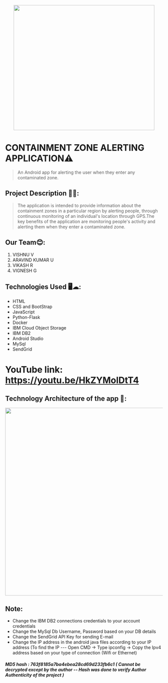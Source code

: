 <p align="center"><img src="https://img.freepik.com/premium-vector/warning-contaminated-area-sign-label_24886-280.jpg" width="450" height="400" align="center" /></p>

# **CONTAINMENT ZONE ALERTING APPLICATION**⚠️

> An Android app for alerting the user when they enter any contaminated zone.


## Project Description 📜📜:
> The application is intended to provide information about the containment zones in a particular region by alerting people, through continuous monitoring of an individual's location through GPS.The key benefits of the application are monitoring people's activity and alerting them when they enter a contaminated zone.

## Our Team😊:
 1. VISHNU V 
 2. ARAVIND KUMAR U
 3. VIKASH R
 4. VIGNESH G
 

## Technologies Used 🖥️☁:
 -	HTML
 - CSS and BootStrap
 -	JavaScript
 -	Python-Flask
 -	Docker
 -	IBM Cloud Object Storage
 -	IBM DB2
 - Android Studio
 - MySql
 - SendGrid
 
 # YouTube link: https://youtu.be/HkZYMolDtT4

## Technology Architecture of the app 🔎:
<p align="center"><img src="https://lh4.googleusercontent.com/MI4NgQUlRa6ciDXCKySX3HIh_EEGH6R9vPQLXOjGFqWSD9SWf4k05e4JsYWFzy2ZvBxraSN-1nQnDE8lPLnMZiU_sutk7lQBEhvRl2WxEMey0bCTsZuRmudnYxYRBg" width="1000" height="600" align="center" /></p>


## Note:
- Change the IBM DB2 connections credentials to your account credentials
- Change the MySql Db Username, Password based on your DB details
- Change the SendGrid API Key for sending E-mail
- Change the IP address in the android java files according to your IP address (To find the IP --- Open CMD -> Type ipconfig -> Copy the Ipv4 address based on your type of connection (Wifi or Ethernet)

##### **MD5 hash : 763f8185a7ba4ebea28cd69d233fb6c1 ( Cannot be decrypted except by the author -- Hash was done to verify Author Authenticity of the project )**
